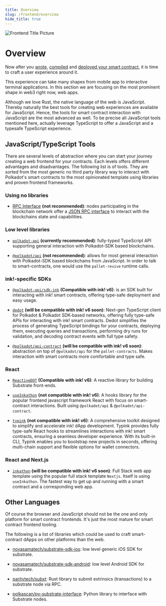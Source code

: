 ```yaml
---
title: Overview
slug: /frontend/overview
hide_title: true
---
```


![Frontend Title Picture](/img/title/frontend.svg)

# Overview

Now after you [wrote](../getting-started/creating.md), [compiled](../getting-started/compiling.md) and [deployed your smart contract](../getting-started/deploying.md), it is time to craft a user experience around it.

This experience can take many shapes from mobile app to interactive terminal applications. In this section we are focusing on the most prominent shape in web3 right now, web apps.

Although we love Rust, the native language of the web is JavaScript. Thereby naturally the best tools for creating web experiences are available for JavaScript. Hence, the tools for smart contract interaction with JavaScript are the most advanced as well. To be precise all JavaScript tools mentioned here, actually leverage TypeScript to offer a JavaScript and a typesafe TypeScript experience.

## JavaScript/TypeScript Tools

There are several levels of abstraction where you can start your journey creating a web frontend for your contracts. Each levels offers different advantages and disadvantages. The following list is of tools. They are sorted from the most generic no third party library way to interact with Polkadot's smart contracts to the most opinionated template using libraries and proven frontend frameworks.

### Using no libraries

- [RPC Interface](https://wiki.polkadot.network/docs/build-node-interaction) **(not recommended)**: nodes participating in the blockchain network offer a [JSON RPC interface](https://www.jsonrpc.org/) to interact with the blockchains state and capabilities.

### Low level libraries

- [`polkadot-api`](https://papi.how/getting-started) **(currently recommended)**: fully-typed TypeScript API supporting general interaction with Polkadot-SDK based blockchains.

- [`@polkadot/api`](https://polkadot.js.org/docs/api) **(not recommended)**: allows for most general interaction with Polkadot-SDK based blockchains from JavaScript. In order to talk to smart-contracts, one would use the `pallet-revive` runtime calls.

### ink!-specific SDKs

- [`@polkadot-api/sdk-ink`](https://papi.how/sdks/ink-sdk) **(Compatible with ink! v6)**: is an SDK built for interacting with ink! smart contracts, offering type-safe deployment and easy usage.

- [`dedot`](https://docs.dedot.dev/ink-smart-contracts/intro) **(will be compatible with ink! v6 soon)**: Next-gen TypeScript client for Polkadot & Polkadot SDK-based networks, offering fully type-safe APIs for interacting with ink! smart contracts. Dedot simplifies the process of generating TypeScript bindings for your contracts, deploying them, executing queries and transactions, performing dry runs for validation, and decoding contract events with full type safety.

- [`@polkadot/api-contract`](https://polkadot.js.org/docs/api-contract) **(will be compatible with ink! v6 soon)**: abstraction on top of `@polkadot/api` for the `pallet-contracts`. Makes interaction with smart contracts more comfortable and type safe.

### React

- [`ReactiveDOT`](https://reactivedot.dev/) **(Compatible with ink! v6)**: A reactive library for building Substrate front-ends.

- [`useInkathon`](https://github.com/scio-labs/use-inkathon) **(not compatible with ink! v6)**: A hooks library for the popular frontend javascript framework React with focus on smart-contract interactions. Built using `@polkadot/api` & `@polkadot/api-contract`.

- [`typink`](https://docs.dedot.dev/typink) **(not compatible with ink! v6)**: A comprehensive toolkit designed to simplify and accelerate ink! dApp development. Typink provides fully type-safe React hooks to streamlines interactions with ink! smart contracts, ensuring a seamless developer experience. With its built-in CLI, Typink enables you to bootstrap new projects in seconds, offering multi-chain support and flexible options for wallet connectors.

### React and Next.js

- [`inkathon`](https://github.com/scio-labs/inkathon) **(will be compatible with ink! v6 soon)**: Full Stack web app template using the popular full stack template `Nextjs`. Itself is using `useInkathon`. The fastest way to get up and running with a smart contract and a corresponding web app.

## Other Languages

Of course the browser and JavaScript should not be the one and only platform for smart contract frontends. It's just the most mature for smart contract frontend tooling.

The following is a list of libraries which could be used to craft smart-contract dApps on other platforms than the web.

- [novasamatech/substrate-sdk-ios](https://github.com/novasamatech/substrate-sdk-ios): low level generic iOS SDK for substrate.

- [novasamatech/substrate-sdk-android](https://github.com/novasamatech/substrate-sdk-android): low level Android SDK for substrate.

- [paritytech/subxt](https://github.com/paritytech/subxt): Rust library to submit extrinsics (transactions) to a substrate node via RPC.

- [polkascan/py-substrate-interface](https://github.com/polkascan/py-substrate-interface/blob/master/docs/usage/ink-contract-interfacing.md): Python library to interface with Substrate nodes.
